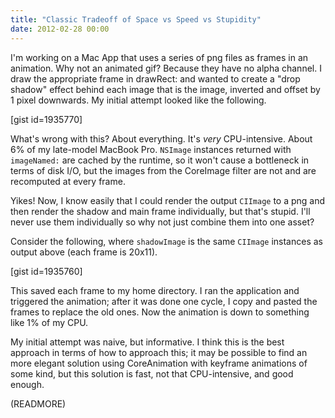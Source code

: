 ```yaml
---
title: "Classic Tradeoff of Space vs Speed vs Stupidity"
date: 2012-02-28 00:00
---
```


I'm working on a Mac App that uses a series of png files as frames in an animation. Why not an animated gif? Because they have no alpha channel. I draw the appropriate frame in drawRect: and wanted to create a "drop shadow" effect behind each image that is the image, inverted and offset by 1 pixel downwards. My initial attempt looked like the following.

[gist id=1935770]

What's wrong with this? About everything. It's _very_ CPU-intensive. About 6% of my late-model MacBook Pro. `NSImage` instances returned with `imageNamed:` are cached by the runtime, so it won't cause a bottleneck in terms of disk I/O, but the images from the CoreImage filter are not and are recomputed at every frame.

Yikes! Now, I know easily that I could render the output `CIImage` to a png and then render the shadow and main frame individually, but that's stupid. I'll never use them individually so why not just combine them into one asset?

Consider the following, where `shadowImage` is the same `CIImage` instances as output above (each frame is 20x11).

[gist id=1935760]

This saved each frame to my home directory. I ran the application and triggered the animation; after it was done one cycle, I copy and pasted the frames to replace the old ones. Now the animation is down to something like 1% of my CPU.

My initial attempt was naive, but informative. I think this is the best approach in terms of how to approach this; it may be possible to find an more elegant solution using CoreAnimation with keyframe animations of some kind, but this solution is fast, not that CPU-intensive, and good enough.

(READMORE)

